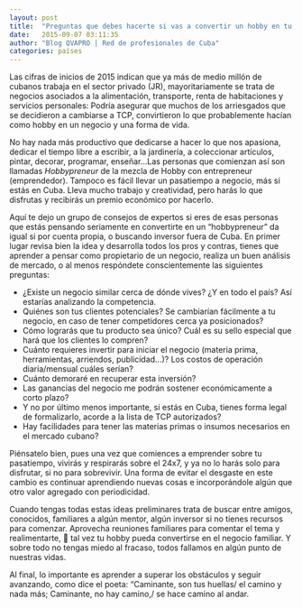 ```yaml
---
layout: post
title:  "Preguntas que debes hacerte si vas a convertir un hobby en tu empleo."
date:   2015-09-07 03:11:35
author: "Blog QVAPRO | Red de profesionales de Cuba"
categories: países
---
```

Las cifras de inicios de 2015 indican que ya más de medio millón de cubanos trabaja en el sector privado (JR),
mayoritariamente se trata de negocios asociados a la alimentación, transporte, renta de habitaciones y servicios personales: 
Podría asegurar que muchos de los arriesgados que se decidieron a cambiarse a TCP, convirtieron lo que probablemente hacían 
como hobby en un negocio y una forma de vida.

No hay nada más productivo que dedicarse a hacer lo que nos apasiona, dedicar el tiempo libre a escribir, a la jardinería, 
a coleccionar artículos, pintar, decorar, programar, enseñar…Las personas que comienzan así son llamadas *Hobbypreneur* 
de la mezcla de Hobby con entrepreneur (emprendedor). Tampoco es fácil llevar un pasatiempo a negocio, más si estás en Cuba. 
Lleva mucho trabajo y creatividad, pero harás lo que disfrutas y recibirás un premio económico por hacerlo. 

Aquí te dejo un grupo de consejos de expertos si eres de esas personas que estás pensando seriamente en convertirte en un “hobbypreneur” da igual si por cuenta propia, o buscando inversor fuera de Cuba.
En primer lugar revisa bien la idea y desarrolla todos los pros y contras,  tienes que aprender a pensar como propietario de un negocio, realiza un buen análisis de mercado, o al menos respóndete conscientemente las siguientes preguntas:

*	¿Existe un negocio similar cerca de dónde vives? ¿Y en todo el país? Así estarías analizando la competencia.
*	Quiénes son tus clientes potenciales? Se cambiarían fácilmente a tu negocio, en caso de tener competidores cerca ya posicionados?
*	Cómo lograrás que tu producto sea único? Cuál es su sello especial que hará que los clientes lo compren? 
*	Cuánto requieres invertir para iniciar el negocio (materia prima, herramientas, arriendos, publicidad...)? Los costos de operación diaria/mensual cuáles serían? 
*	Cuánto demoraré en recuperar esta inversión? 
*	Las ganancias del negocio me podrán sostener económicamente a corto plazo?
*	Y no por último menos importante, si estás en Cuba, tienes forma legal de formalizarlo, acorde a la lista de TCP autorizados?
*	Hay facilidades para tener las materias primas o insumos necesarios en el mercado cubano?

Piénsatelo bien, pues una vez que comiences a emprender sobre tu pasatiempo, vivirás y respirarás sobre el 24x7, y ya no lo harás solo para disfrutar, si no para sobrevivir. Una forma de evitar el desgaste en este cambio es continuar aprendiendo nuevas cosas e incorporándole algún que otro valor agregado con periodicidad.

Cuando tengas todas estas ideas preliminares trata de buscar entre amigos, conocidos, familiares a algún mentor, algún inversor si no tienes recursos para comenzar. Aprovecha reuniones familiares para comentar el tema y realimentarte,  tal vez tu hobby pueda convertirse en el negocio familiar.
Y sobre todo no tengas miedo al fracaso, todos fallamos en algún punto de nuestras vidas. 

Al final, lo importante es aprender a superar los obstáculos y seguir avanzando, como dice el poeta:
“Caminante, son tus huellas/ el camino y nada más;
Caminante, no hay camino,/ se hace camino al andar.



